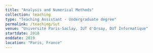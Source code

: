 ```yaml
---
title: "Analysis and Numerical Methods"
collection: teaching
type: "Teaching Assistant - Undergraduate degree"
permalink: /teaching/iut
venue: "Université Paris-Saclay, IUT d'Orsay, DUT Informatique"
startdate: 2018
enddate: 2019
location: "Paris, France"
---
```



